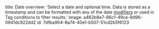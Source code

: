 title: Date
overview: 'Select a date and optional time. Data is stored as a timestamp and can be formatted with any of the date [modifiers](/docs/modifiers) or used in Tag conditions to filter results.'
image: a462b8e7-86c1-49ce-9d96-0941dc922dd2
id: 7dfba904-8a74-40e1-b507-51cd2b5f6123
